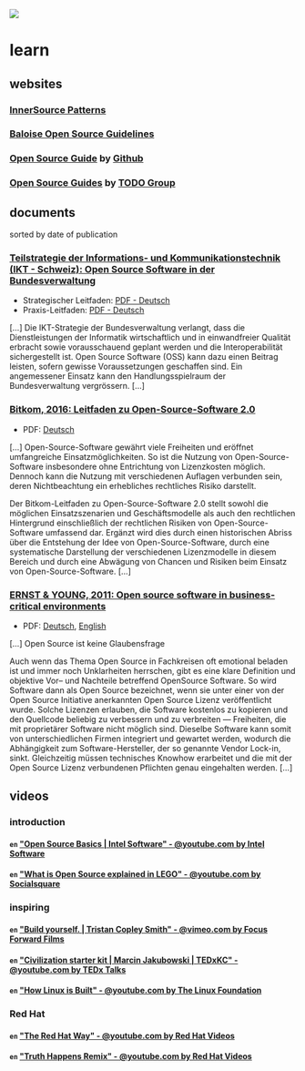 ![](https://upload.wikimedia.org/wikipedia/commons/thumb/3/3c/Icon_DINA_Voraussetzungen_Digitale_Nachhaltigkeit_06_Geteiltes_Wissen_Farbig.svg/200px-Icon_DINA_Voraussetzungen_Digitale_Nachhaltigkeit_06_Geteiltes_Wissen_Farbig.svg.png)

# learn

## websites

### [InnerSource Patterns](https://github.com/InnerSourceCommons/InnerSourcePatterns)
### [Baloise Open Source Guidelines](https://baloise.github.io/open-source/docs/arc42/)
### [Open Source Guide](https://opensource.guide) by [Github](https://github.com/github/opensource.guide)
### [Open Source Guides](https://todogroup.org/guides/) by [TODO Group](https://todogroup.org/about/)

## documents

sorted by date of publication 

### [Teilstrategie der Informations- und Kommunikationstechnik (IKT - Schweiz): Open Source Software in der Bundesverwaltung](https://www.isb.admin.ch/isb/de/home/ikt-vorgaben/strategien-teilstrategien/sb004-ikt-teilstrategie-open-source.html)
 - Strategischer Leitfaden: [PDF - Deutsch](https://www.isb.admin.ch/dam/isb/de/dokumente/ikt-vorgaben/strategien/oss/Strategischer_Leitfaden_OSS_Bundesverwaltung_1-0_GENEHMIGT_d.pdf.download.pdf/Strategischer_Leitfaden_OSS_Bundesverwaltung_1-0_GENEHMIGT_d.pdf)
 - Praxis-Leitfaden: [PDF - Deutsch](https://www.isb.admin.ch/dam/isb/de/dokumente/ikt-vorgaben/strategien/oss/Praxis-Leitfaden_OSS_Bundesverwaltung_V_1-0.pdf.download.pdf/Praxis-Leitfaden_OSS_Bundesverwaltung_V_1-0.pdf)
 
[…] Die IKT-Strategie der Bundesverwaltung verlangt, dass die Dienstleistungen der Informatik wirtschaftlich und in einwandfreier Qualität erbracht sowie vorausschauend geplant werden und die Interoperabilität sichergestellt ist. Open Source Software (OSS) kann dazu einen Beitrag leisten, sofern gewisse Voraussetzungen geschaffen sind. Ein angemessener Einsatz kann den Handlungsspielraum der Bundesverwaltung vergrössern. […]

### [Bitkom, 2016: Leitfaden zu Open-Source-Software 2.0](https://www.bitkom.org/Bitkom/Publikationen/Bitkom-Leitfaden-zu-Open-Source-Software-20.html)
 - PDF: [Deutsch](https://www.bitkom.org/noindex/Publikationen/2016/Leitfaden/Open-Source-Software-20/FirstSpirit-1498131485664160229-OSS-Open-Source-Software.pdf)

[…] Open-Source-Software gewährt viele Freiheiten und eröffnet umfangreiche Einsatzmöglichkeiten. So ist die Nutzung von Open-Source-Software insbesondere ohne Entrichtung von Lizenzkosten möglich. Dennoch kann die Nutzung mit verschiedenen Auflagen verbunden sein, deren Nichtbeachtung ein erhebliches rechtliches Risiko darstellt.

Der Bitkom-Leitfaden zu Open-Source-Software 2.0 stellt sowohl die möglichen Einsatzszenarien und Geschäftsmodelle als auch den rechtlichen Hintergrund einschließlich der rechtlichen Risiken von Open-Source-Software umfassend dar. Ergänzt wird dies durch einen historischen Abriss über die Entstehung der Idee von Open-Source-Software, durch eine systematische Darstellung der verschiedenen Lizenzmodelle in diesem Bereich und durch eine Abwägung von Chancen und Risiken beim Einsatz von Open-Source-Software. […]

### [ERNST & YOUNG, 2011: Open source software in business-critical environments](https://www.ossdirectory.com/oss-knowhow/details/kbarticle/open-source-software-im-geschaeftskritischen-einsatz)
 - PDF: [Deutsch](https://www.ossdirectory.com/knowhow/2011_OpenSourceSoftwareImGeschaeftskritischenEinsatz.pdf), [English](https://www.ossdirectory.com/fileadmin/user_upload/opensource.ch/knowhow/2011_OpenSourceSoftwareInBusiness-criticalEnvironments.pdf)

[…] Open Source ist keine Glaubensfrage

Auch wenn das Thema Open Source in Fachkreisen oft emotional beladen ist und immer noch Unklarheiten herrschen, gibt es eine klare Definition und objektive Vor– und Nachteile betreffend OpenSource Software. So wird Software dann als Open Source bezeichnet, wenn sie unter einer von der Open Source Initiative anerkannten Open Source Lizenz veröffentlicht wurde. Solche Lizenzen erlauben, die Software kostenlos zu kopieren und den Quellcode beliebig zu verbessern und zu verbreiten — Freiheiten, die mit proprietärer Software nicht möglich sind. Dieselbe Software kann somit von unterschiedlichen Firmen integriert und gewartet werden, wodurch die Abhängigkeit zum Software-​Hersteller, der so genannte Vendor Lock-​in, sinkt. Gleichzeitig müssen technisches Knowhow erarbeitet und die mit der Open Source Lizenz verbundenen Pflichten genau eingehalten werden. […]

## videos

### introduction

#### `en` ["Open Source Basics | Intel Software" - @youtube.com by Intel Software](https://www.youtube.com/watch?v=Tyd0FO0tko8)

#### `en` ["What is Open Source explained in LEGO" - @youtube.com by Socialsquare](https://www.youtube.com/watch?v=a8fHgx9mE5U)

### inspiring

#### `en` ["Build yourself. | Tristan Copley Smith" - @vimeo.com by Focus Forward Films](https://vimeo.com/51764445)

#### `en` ["Civilization starter kit | Marcin Jakubowski | TEDxKC" - @youtube.com by TEDx Talks](https://www.youtube.com/watch?v=S63Cy64p2lQ)

#### `en` ["How Linux is Built" - @youtube.com by The Linux Foundation](https://www.youtube.com/watch?v=yVpbFMhOAwE)

### Red Hat

#### `en` ["The Red Hat Way" - @youtube.com by Red Hat Videos](https://www.youtube.com/watch?v=ySyPIoyXJ-k)

#### `en` ["Truth Happens Remix" - @youtube.com by Red Hat Videos](https://www.youtube.com/watch?v=5EkkMfjetEY)
